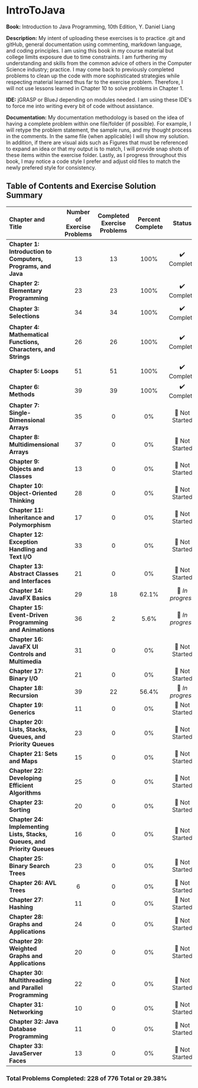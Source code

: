 # IntroToJava
**Book:** Introduction to Java Programming, 10th Edition, Y. Daniel Liang

**Description:** My intent of uploading these exercises is to practice .git and gitHub, general documentation using commenting, markdown language, and coding principles. I am using this book in my course material but college limits exposure due to time constraints. I am furthering my understanding and skills from the common advice of others in the Computer Science industry; practice. I may come back to previously completed problems to clean up the code with more sophisticated strategies while respecting material learned thus far to the exercise problem. Therefore, I will not use lessons learned in Chapter 10 to solve problems in Chapter 1.

**IDE:** jGRASP or BlueJ depending on modules needed. I am using these IDE's to force me into writing every bit of code without assistance. 

**Documentation:** My documentation methodology is based on the idea of having a complete problem within one file/folder (if possible). For example, I will retype the problem statement, the sample runs, and my thought process in the comments. In the same file (when applicable) I will show my solution. In addition, if there are visual aids such as Figures that must be referenced to expand an idea or that my output is to match, I will provide snap shots of these items within the exercise folder. Lastly, as I progress throughout this book, I may notice a code style I prefer and adjust old files to match the newly prefered style for consistency. 

## Table of Contents and Exercise Solution Summary

| Chapter and Title | Number of Exercise Problems | Completed Exercise Problems | Percent Complete |     Status     |
| :---------------- | :-------------------------: | :--------------------: | :-----------------------------: | :-----------------------------: |
|**Chapter 1: Introduction to Computers, Programs, and Java** | 13 | 13 | 100% | :heavy_check_mark: Complete |
|**Chapter 2: Elementary Programming** | 23 | 23 | 100% | :heavy_check_mark: Complete |
|**Chapter 3: Selections** | 34 | 34 | 100% | :heavy_check_mark: Complete |
|**Chapter 4: Mathematical Functions, Characters, and Strings** | 26 | 26 | 100% | :heavy_check_mark: Complete |
|**Chapter 5: Loops** | 51 | 51 | 100% | :heavy_check_mark: Complete |
|**Chapter 6: Methods** | 39 | 39 | 100% | :heavy_check_mark: Complete |
|**Chapter 7: Single-Dimensional Arrays** | 35 | 0 | 0% | :red_circle: Not Started |
|**Chapter 8: Multidimensional Arrays** | 37 | 0 | 0% | :red_circle: Not Started |
|**Chapter 9: Objects and Classes** | 13 | 0 | 0% | :red_circle: Not Started |
|**Chapter 10: Object-Oriented Thinking** | 28 | 0 | 0% | :red_circle: Not Started |
|**Chapter 11: Inheritance and Polymorphism** | 17 | 0 | 0% | :red_circle: Not Started |
|**Chapter 12: Exception Handling and Text I/O** | 33 | 0 | 0% | :red_circle: Not Started |
|**Chapter 13: Abstract Classes and Interfaces** | 21 | 0 | 0% | :red_circle: Not Started |
|**Chapter 14: JavaFX Basics** | 29 | 18 | 62.1% | :large_blue_circle: *In progress* |
|**Chapter 15: Event-Driven Programming and Animations** | 36 | 2 | 5.6% | :large_blue_circle: *In progress* |
|**Chapter 16: JavaFX UI Controls and Multimedia** | 31 | 0 | 0% | :red_circle: Not Started |
|**Chapter 17: Binary I/O** | 21 | 0 | 0% | :red_circle: Not Started |
|**Chapter 18: Recursion** | 39 | 22 | 56.4% | :large_blue_circle: *In progress* |
|**Chapter 19: Generics** | 11 | 0 | 0% | :red_circle: Not Started |
|**Chapter 20: Lists, Stacks, Queues, and Priority Queues** | 23 | 0 | 0% | :red_circle: Not Started |
|**Chapter 21: Sets and Maps** | 15 | 0 | 0% | :red_circle: Not Started |
|**Chapter 22: Developing Efficient Algorithms** | 25 | 0 | 0% | :red_circle: Not Started |
|**Chapter 23: Sorting** | 20 | 0 | 0% | :red_circle: Not Started |
|**Chapter 24: Implementing Lists, Stacks, Queues, and Priority Queues** | 16 | 0 | 0% | :red_circle: Not Started |
|**Chapter 25: Binary Search Trees** | 23 | 0 | 0% | :red_circle: Not Started |
|**Chapter 26: AVL Trees** | 6 | 0 | 0% | :red_circle: Not Started |
|**Chapter 27: Hashing** | 11 | 0 | 0% | :red_circle: Not Started |
|**Chapter 28: Graphs and Applications** | 24 | 0 | 0% | :red_circle: Not Started |
|**Chapter 29: Weighted Graphs and Applications** | 20 | 0 | 0% | :red_circle: Not Started |
|**Chapter 30: Multithreading and Parallel Programming** | 22 | 0 | 0% | :red_circle: Not Started |
|**Chapter 31: Networking** | 10 | 0 | 0% | :red_circle: Not Started |
|**Chapter 32: Java Database Programming** | 11 | 0 | 0% | :red_circle: Not Started |
|**Chapter 33: JavaServer Faces** | 13 | 0 | 0% | :red_circle: Not Started |

### Total Problems Completed: 228 of 776 Total or 29.38%

